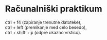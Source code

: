 # Računalniški praktikum
ctrl + f4 (zapiranje trenutne datoteke),<br>
ctrl + left (premikanje med celo besedo),<br>
ctrl + shift + p (odpre ukazno vrstico).
